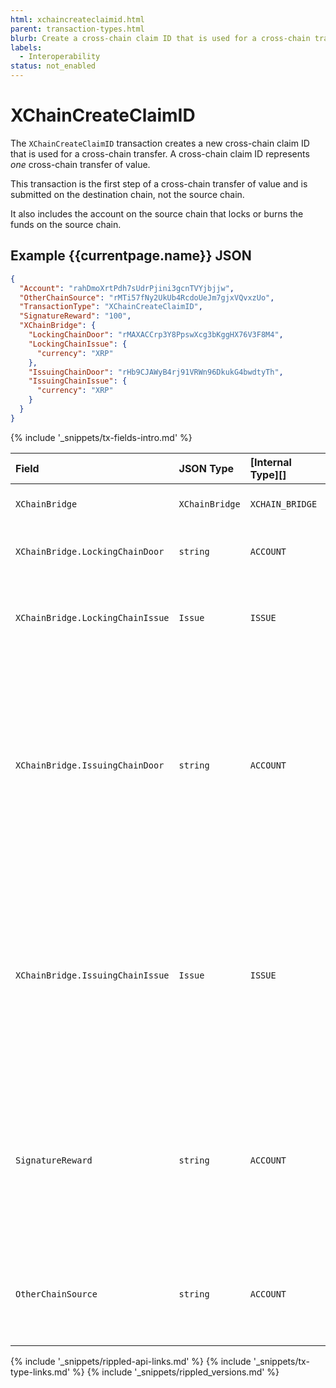 ```yaml
---
html: xchaincreateclaimid.html 
parent: transaction-types.html
blurb: Create a cross-chain claim ID that is used for a cross-chain transfer.
labels:
  - Interoperability
status: not_enabled
---
```

# XChainCreateClaimID

The `XChainCreateClaimID` transaction creates a new cross-chain claim ID that is used for a cross-chain transfer. A cross-chain claim ID represents *one* cross-chain transfer of value. 

This transaction is the first step of a cross-chain transfer of value and is submitted on the destination chain, not the source chain. 

It also includes the account on the source chain that locks or burns the funds on the source chain.


## Example {{currentpage.name}} JSON


```json
{
  "Account": "rahDmoXrtPdh7sUdrPjini3gcnTVYjbjjw",
  "OtherChainSource": "rMTi57fNy2UkUb4RcdoUeJm7gjxVQvxzUo",
  "TransactionType": "XChainCreateClaimID",
  "SignatureReward": "100",
  "XChainBridge": {
    "LockingChainDoor": "rMAXACCrp3Y8PpswXcg3bKggHX76V3F8M4",
    "LockingChainIssue": {
      "currency": "XRP"
    },
    "IssuingChainDoor": "rHb9CJAWyB4rj91VRWn96DkukG4bwdtyTh",
    "IssuingChainIssue": {
      "currency": "XRP"
    }
  }
}
```


{% include '_snippets/tx-fields-intro.md' %}

| Field                            | JSON Type         | [Internal Type][] | Required? | Description |
|:---------------------------------|:------------------|:------------------|:----------|-------------|
| `XChainBridge`                   | `XChainBridge`    | `XCHAIN_BRIDGE`   | Yes       | The bridge to create the claim ID for. |
| `XChainBridge.LockingChainDoor`  | `string`          | `ACCOUNT`         | Yes       | The door account on the locking chain. |
| `XChainBridge.LockingChainIssue` | `Issue`           | `ISSUE`           | Yes       | The asset that is locked and unlocked on the locking chain. |
| `XChainBridge.IssuingChainDoor`  | `string`          | `ACCOUNT`         | Yes       | The door account on the issuing chain. For an XRP-XRP bridge, this must be the genesis account (the account that is created when the network is first started, which contains all of the XRP). |
| `XChainBridge.IssuingChainIssue` | `Issue`           | `ISSUE`           | Yes       | The asset that is minted and burned on the issuing chain. For an IOU-IOU bridge, the issuer of the asset must be the door account on the issuing chain, to avoid supply issues. |
| `SignatureReward`                | `string`          | `ACCOUNT`         | Yes       | The amount, in XRP, to reward the witness servers for providing signatures. This must match the amount on the `Bridge` ledger object.
| `OtherChainSource`               | `string`          | `ACCOUNT`         | Yes       | The account that must send the `XChainCommit` transaction on the source chain.


<!-- ## Error Cases

In addition to errors that can occur for all transactions, {{currentpage.name}} transactions can result in the following [transaction result codes](transaction-results.html):

| Error Code                    | Description                                  |
|:------------------------------|:---------------------------------------------|
| `temDISABLED`                 | The [NonFungibleTokensV1 amendment][] is not enabled. |
-->


<!--{# common link defs #}-->
{% include '_snippets/rippled-api-links.md' %}
{% include '_snippets/tx-type-links.md' %}
{% include '_snippets/rippled_versions.md' %}
